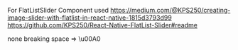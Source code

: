 For FlatListSlider Component used https://medium.com/@KPS250/creating-image-slider-with-flatlist-in-react-native-1815d3793d99
https://github.com/KPS250/React-Native-FlatList-Slider#readme

none breaking space => \u00A0